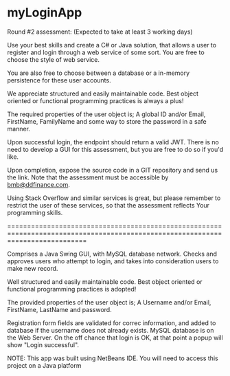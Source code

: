 # myLoginApp

Round #2 assessment: (Expected to take at least 3 working days)

Use your best skills and create a C# or Java solution, that allows a user to register and login through a web service of some sort. You are free to choose the style of web service.

You are also free to choose between a database or a in-memory persistence for these user accounts.

We appreciate structured and easily maintainable code. Best object oriented or functional programming practices is always a plus!

The required properties of the user object is;
A global ID and/or Email, FirstName, FamilyName and some way to store the password in a safe manner.

Upon successful login, the endpoint should return a valid JWT. There is no need to develop a GUI for this assessment, but you are free to do so if you'd like.

Upon completion, expose the source code in a GIT repository and send us the link. 
Note that the assessment must be accessible by bmb@ddfinance.com.

Using Stack Overflow and similar services is great, but please remember to restrict the user of these services, so that the assessment reflects Your programming skills.

================================================================================================================================

Comprises a Java Swing GUI, with MySQL database network. Checks and approves users who attempt to login, and takes into consideration users to make new record.

Well structured and easily maintainable code. Best object oriented or functional programming practices is adopted!

The provided properties of the user object is;
A Username and/or Email, FirstName, LastName and password.

Registration form fields are validated for correc information, and added to database if the username does not already exists. MySQL database is on the Web Server. On the off chance that login is OK, at that point a popup will show "Login successful".

NOTE: This app was built using NetBeans IDE. You will need to access this project on a Java platform
